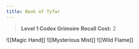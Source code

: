 ```yaml
---
title: Book of Tyfar
---
```

> **Level 1 Codex Grimoire**
> **Recall Cost:** 2

![[Magic Hand]]
![[Mysterious Mist]]
![[Wild Flame]]
